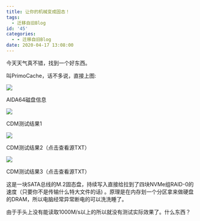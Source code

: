 ```yaml
---
title: 让你的机械变成固态！
tags:
  - 迁移自旧Blog
id: '45'
categories:
  - - 迁移自旧Blog
date: 2020-04-17 13:08:00
---
```


今天天气真不错，找到一个好东西。

叫PrimoCache，话不多说，直接上图:

[![](https://cdn.jsdelivr.net/gh/HanHan233/blog-old@master/passages/20200417/aida64.jpg)](https://blog-old.han-han.xyz/passages/20200417/aida64.jpg)

AIDA64磁盘信息

![](https://cdn.jsdelivr.net/gh/HanHan233/blog-old@master/passages/20200417/10151.jpg)

CDM测试结果1

[![](https://cdn.jsdelivr.net/gh/HanHan233/blog-old@master/passages/20200417/10622.jpg)](https://cdn.jsdelivr.net/gh/HanHan233/blog-old@master/passages/20200417/CDM_20200415163824.txt)

CDM测试结果2（点击查看源TXT）

[![](https://cdn.jsdelivr.net/gh/HanHan233/blog-old@master/passages/20200417/10933.jpg)](https://cdn.jsdelivr.net/gh/HanHan233/blog-old@master/passages/20200417/CDM_20200415153952.txt)

CDM测试结果3（点击查看源TXT）

这是一块SATA总线的M.2固态盘，持续写入直接给拉到了四块NVMe组RAID-0的速度（只要你不是传输什么特大文件的话) 。原理是在内存划一个分区拿来做硬盘的DRAM，所以电脑经常异常断电的可以洗洗睡了。

由于手头上没有能读取1000M/s以上的所以就没有测试实际效果了。什么东西？